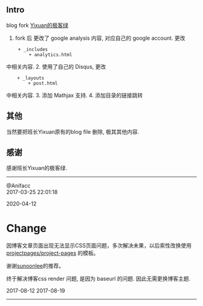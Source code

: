## Intro

blog fork [Yixuan的极客绿]( http://yixuan.li/)  

1. fork 后 更改了 google analysis 内容, 对应自己的 google account. 更改

		+ _includes
			+ analytics.html
中相关内容.
2. 使用了自己的 Disqus, 更改

		+ _layouts
			+ post.html
中相关内容.
3. 添加 Mathjax 支持.
4. 添加目录的链接跳转

## 其他

当然要把班长Yixuan原有的blog file 删除, 极其其他内容.

## 感谢 

感谢班长Yixuan的极客绿.

---

@Anifacc   
2017-03-25 22:01:18

2020-04-12

# Change

因博客文章页面出现无法显示CSS页面问题，多次解决未果，以后索性改换使用[projectpages/project-pages](https://github.com/projectpages/project-pages) 的模板。

谢谢[sunoonlee](https://sunoonlee.github.io/about/)的推荐。

终于解决博客css render 问题, 是因为 baseurl 的问题. 因此无需更换博客主题.

2017-08-12 
2017-08-19

---





